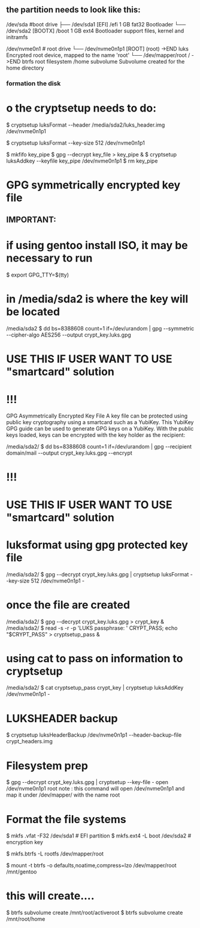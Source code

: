 ## the partition needs to look like this:

/dev/sda #boot drive
├── /dev/sda1      [EFI]   /efi      1 GB         fat32       Bootloader
└── /dev/sda2      [BOOTX] /boot     1 GB         ext4        Bootloader support files, kernel and initramfs

/dev/nvme0n1 # root drive
 └── /dev/nvme0n1p1 [ROOT]  (root)    ->END        luks        Encrypted root device, mapped to the name 'root'
      └──  /dev/mapper/root /         ->END        btrfs       root filesystem
                            /home     subvolume                Subvolume created for the home directory

### formation the disk 

# o the cryptsetup needs to do:
$ cryptsetup luksFormat --header /media/sda2/luks_header.img /dev/nvme0n1p1

$ cryptsetup luksFormat --key-size 512 /dev/nvme0n1p1

$ mkfifo key_pipe
$ gpg --decrypt key_file > key_pipe &
$ cryptsetup luksAddkey --keyfile key_pipe /dev/nvme0n1p1
$ rm key_pipe

# GPG symmetrically encrypted key file
## IMPORTANT:
# if using gentoo install ISO, it may be necessary to run
$ export GPG_TTY=$(tty)

# in /media/sda2 is where the key will be located

/media/sda2 $ dd  bs=8388608 count=1 if=/dev/urandom | gpg --symmetric --cipher-algo AES256 --output crypt_key.luks.gpg

# USE THIS IF USER WANT TO USE "smartcard" solution
# !!!
GPG Asymmetrically Encrypted Key File
A key file can be protected using public key cryptography using a smartcard such as a YubiKey. This YubiKey GPG guide can be used to generate GPG keys on a YubiKey. With the public keys loaded, keys can be encrypted with the key holder as the recipient:

/media/sda2/ $ dd bs=8388608 count=1 if=/dev/urandom | gpg --recipient domain/mail --output crypt_key.luks.gpg --encrypt
# !!!
# USE THIS IF USER WANT TO USE "smartcard" solution

# luksformat  using gpg protected key file
/media/sda2/ $ gpg --decrypt crypt_key.luks.gpg | cryptsetup luksFormat --key-size 512 /dev/nvme0n1p1 -

# once the file are created
/media/sda2/ $ gpg --decrypt crypt_key.luks.gpg > crypt_key &
/media/sda2/ $ read -s -r -p 'LUKS passphrase: ' CRYPT_PASS; echo "$CRYPT_PASS" > cryptsetup_pass &

# using cat to pass on information to cryptsetup
/media/sda2/ $ cat cryptsetup_pass crypt_key | cryptsetup luksAddKey /dev/nvme0n1p1 -

# LUKSHEADER backup
$ cryptsetup luksHeaderBackup /dev/nvme0n1p1 --header-backup-file crypt_headers.img

# Filesystem prep
$ gpg --decrypt crypt_key.luks.gpg | cryptsetup --key-file - open /dev/nvme0n1p1 root
note : this command will open /dev/nvme0n1p1 and map it under /dev/mapper/ with the name root

# Format the file systems
$ mkfs .vfat -F32 /dev/sda1 # EFI partition
$ mkfs.ext4 -L boot /dev/sda2 # encryption key

$ mkfs.btrfs -L rootfs /dev/mapper/root 

$ mount -t btrfs -o defaults,noatime,compress=lzo /dev/mapper/root /mnt/gentoo 

# this will create....
$ btrfs subvolume create /mnt/root/activeroot
$ btrfs subvolume create /mnt/root/home
